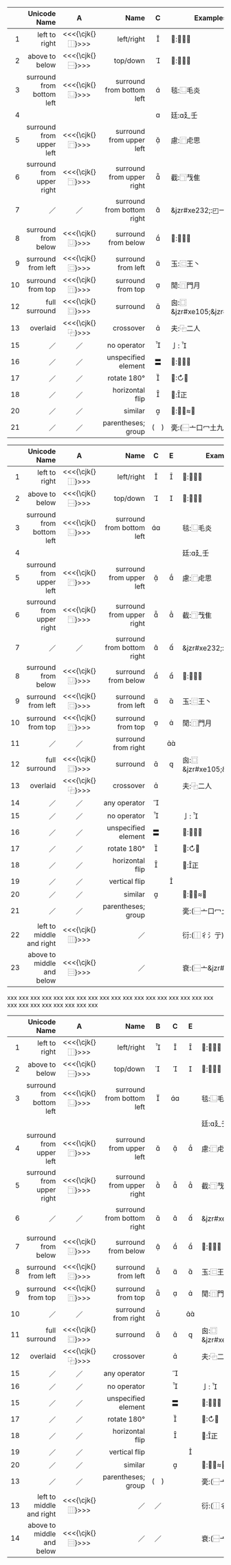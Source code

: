 

<!--

| Caesar    | Arcane              | Brome                |
| -----:    | :-----------------: | :---------------     |
| xxxxxxxxx | long entry          | 2                    |
| foo       | short               | foo bar baz gnu dazz |

<\<!end>>
-->


|      | Unicode Name                 | A                  | Name                         | C          | Examples                    |
| ---: | ---------------------------: | :----------------: | ---------------------------: | :-:        | --------------              |
| 1    | left to right                | <<<{\cjk{}⿰}>>>   | left/right                   |           | 𪷈:⿰氵貫                    |
| 2    | above to below               | <<<{\cjk{}⿱}>>>   | top/down                     |           | 𪲪:⿱㐭木                    |
| 3    | surround from bottom left    | <<<{\cjk{}⿺}>>>   | surround from bottom left    |           | 毯:⿺毛炎                   |
| 4    |                              |                    |                              |           | 廷:廴壬                    |
| 5    | surround from upper left     | <<<{\cjk{}⿸}>>>   | surround from upper left     |           | 慮:⿸虍思                   |
| 6    | surround from upper right    | <<<{\cjk{}⿹}>>>   | surround from upper right    |           | 截:⿹𢦏隹                    |
| 7    | ／                           | ／                 | surround from bottom right   |           | &jzr#xe232;:◰一弋           |
| 8    | surround from below          | <<<{\cjk{}⿶}>>>   | surround from below          |           | 𠚍:⿶𠂭凵                     |
| 9    | surround from left           | <<<{\cjk{}⿷}>>>   | surround from left           |           | 玉:⿷王丶                   |
| 10   | surround from top            | <<<{\cjk{}⿵}>>>   | surround from top            |           | 閒:⿵門月                   |
| 12   | full surround                | <<<{\cjk{}⿴}>>>   | surround                     |           | 囪:⿴&jzr#xe105;&jzr#xe134; |
| 13   | overlaid                     | <<<{\cjk{}⿻}>>>   | crossover                    |           | 夫:⿻二人                   |
| 15   | ／                           | ／                 | no operator                  |           | 亅:                        |
| 16   | ／                           | ／                 | unspecified element          | 〓         | 𠪕:⿸严〓                    |
| 17   | ／                           | ／                 | rotate 180°                  |           | 𠄔:↻予                       |
| 18   | ／                           | ／                 | horizontal flip              |           | 𣥄:正                       |
| 20   | ／                           | ／                 | similar                      |           | 𠉒:⿱从≈电                   |
| 21   | ／                           | ／                 | parentheses; group           | (&#x3000;) | 亴:(⿱亠口冖土九)           |

|      | Unicode Name                 | A                  | Name                         | C   | E   | Examples                    |
| ---: | ---------------------------: | :----------------: | ---------------------------: | :-: | :-: | --------------              |
| 1    | left to right                | <<<{\cjk{}⿰}>>>   | left/right                   |    |    | 𪷈:⿰氵貫                    |
| 2    | above to below               | <<<{\cjk{}⿱}>>>   | top/down                     |    |    | 𪲪:⿱㐭木                    |
| 3    | surround from bottom left    | <<<{\cjk{}⿺}>>>   | surround from bottom left    |   |     | 毯:⿺毛炎                   |
| 4    |                              |                    |                              |     |     | 廷:廴壬                    |
| 5    | surround from upper left     | <<<{\cjk{}⿸}>>>   | surround from upper left     |    |    | 慮:⿸虍思                   |
| 6    | surround from upper right    | <<<{\cjk{}⿹}>>>   | surround from upper right    |    |    | 截:⿹𢦏隹                    |
| 7    | ／                           | ／                 | surround from bottom right   |    |    | &jzr#xe232;:◰一弋           |
| 8    | surround from below          | <<<{\cjk{}⿶}>>>   | surround from below          |    |    | 𠚍:⿶𠂭凵                     |
| 9    | surround from left           | <<<{\cjk{}⿷}>>>   | surround from left           |    |    | 玉:⿷王丶                   |
| 10   | surround from top            | <<<{\cjk{}⿵}>>>   | surround from top            |    |    | 閒:⿵門月                   |
| 11   | ／                           | ／                 | surround from right          |     |   |                             |
| 12   | full surround                | <<<{\cjk{}⿴}>>>   | surround                     |    |    | 囪:⿴&jzr#xe105;&jzr#xe134; |
| 13   | overlaid                     | <<<{\cjk{}⿻}>>>   | crossover                    |    |     | 夫:⿻二人                   |
| 14   | ／                           | ／                 | any operator                 |    |     |                             |
| 15   | ／                           | ／                 | no operator                  |    |     | 亅:                        |
| 16   | ／                           | ／                 | unspecified element          | 〓  |     | 𠪕:⿸严〓                    |
| 17   | ／                           | ／                 | rotate 180°                  |    |     | 𠄔:↻予                       |
| 18   | ／                           | ／                 | horizontal flip              |    |     | 𣥄:正                       |
| 19   | ／                           | ／                 | vertical flip                |     |    |                             |
| 20   | ／                           | ／                 | similar                      |    |     | 𠉒:⿱从≈电                   |
| 21   | ／                           | ／                 | parentheses; group           |     |     | 亴:(⿱亠口冖土九)           |
| 22   | left to middle and right     | <<<{\cjk{}⿲}>>>   | ／                           |     |     | 衍:(⿰彳氵亍)               |
| 23   | above to middle and below    | <<<{\cjk{}⿳}>>>   | ／                           |     |     | 衰:(⿱亠&jzr#xe206;𧘇)       |


xxx xxx xxx xxx xxx xxx xxx xxx xxx xxx xxx xxx xxx
xxx xxx xxx xxx xxx xxx xxx xxx xxx xxx xxx xxx xxx


|      | Unicode Name                 | A                  | Name                         | B          | C   | E   | Examples                    |
| ---: | ---------------------------: | :----------------: | ---------------------------: | :------:   | :-: | :-: | --------------              |
| 1    | left to right                | <<<{\cjk{}⿰}>>>   | left/right                   |           |    |    | 𪷈:⿰氵貫                    |
| 2    | above to below               | <<<{\cjk{}⿱}>>>   | top/down                     |           |    |    | 𪲪:⿱㐭木                    |
| 3    | surround from bottom left    | <<<{\cjk{}⿺}>>>   | surround from bottom left    |           |   |     | 毯:⿺毛炎                   |
|      |                              |                    |                              |            |     |     | 廷:廴壬                    |
| 4    | surround from upper left     | <<<{\cjk{}⿸}>>>   | surround from upper left     |           |    |    | 慮:⿸虍思                   |
| 5    | surround from upper right    | <<<{\cjk{}⿹}>>>   | surround from upper right    |           |    |    | 截:⿹𢦏隹                    |
| 6    | ／                           | ／                 | surround from bottom right   |           |    |    | &jzr#xe232;:◰一弋           |
| 7    | surround from below          | <<<{\cjk{}⿶}>>>   | surround from below          |           |    |    | 𠚍:⿶𠂭凵                     |
| 8    | surround from left           | <<<{\cjk{}⿷}>>>   | surround from left           |           |    |    | 玉:⿷王丶                   |
| 9    | surround from top            | <<<{\cjk{}⿵}>>>   | surround from top            |           |    |    | 閒:⿵門月                   |
| 10   | ／                           | ／                 | surround from right          |           |     |   |                             |
| 11   | full surround                | <<<{\cjk{}⿴}>>>   | surround                     |           |    |    | 囪:⿴&jzr#xe105;&jzr#xe134; |
| 12   | overlaid                     | <<<{\cjk{}⿻}>>>   | crossover                    |            |    |     | 夫:⿻二人                   |
| 15   | ／                           | ／                 | any operator                 |            |    |     |                             |
| 16   | ／                           | ／                 | no operator                  |            |    |     | 亅:                        |
| 15   | ／                           | ／                 | unspecified element          |            | 〓  |     | 𠪕:⿸严〓                    |
| 17   | ／                           | ／                 | rotate 180°                  |            |    |     | 𠄔:↻予                       |
| 18   | ／                           | ／                 | horizontal flip              |            |    |     | 𣥄:正                       |
| 19   | ／                           | ／                 | vertical flip                |            |     |    |                             |
| 20   | ／                           | ／                 | similar                      |            |    |     | 𠉒:⿱从≈电                   |
| 13   | ／                           | ／                 | parentheses; group           | (&#x3000;) |     |     | 亴:(⿱亠口冖土九)        |
| 13   | left to middle and right     | <<<{\cjk{}⿲}>>>   | ／                           | ／         |     |     | 衍:(⿰彳氵亍)               |
| 14   | above to middle and below    | <<<{\cjk{}⿳}>>>   | ／                           | ／         |     |     | 衰:(⿱亠&jzr#xe206;𧘇)       |

<!--
|      |                              |                    |                              |            |     |     | 弋:⿺&jzr#xe1af;丶          |
|   |   |   |   |   |  |   |   |   |
-->


<!--  -->


